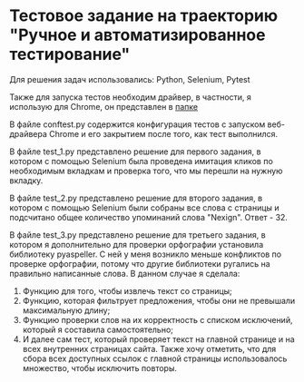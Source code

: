 # Тестовое задание на траекторию "Ручное и автоматизированное тестирование"

Для решения задач использовались: Python, Selenium, Pytest

Также для запуска тестов необходим драйвер, в частности, я использую для Chrome, он представлен в [папке](https://github.com/MarinaVasilevaIVT/nexign_test_exercise/edit/main/chromedriver) 

В файле conftest.py содержится конфигурация тестов с запуском веб-драйвера Chrome и его закрытием после того, как тест выполнился.

В файле test_1.py представлено решение для первого задания, в котором с помощью Selenium была проведена имитация кликов по необходимым вкладкам и проверка того, что мы перешли на нужную вкладку.

В файле test_2.py представлено решение для второго задания, в котором с помощью Selenium были собраны все слова с страницы и подсчитано общее количество упоминаний слова "Nexign". Ответ - 32. 

В файле test_3.py представлено решение для третьего задания, в котором я дополнительно для проверки орфографии установила библиотеку pyaspeller. С ней у меня возникло меньше конфликтов по проверке орфографии, потому что другие библиотеки ругались на правильно написанные слова. В данном случае я сделала: 
1. Функцию для того, чтобы извлечь текст со страницы;
2. Функцию, которая фильтрует предложения, чтобы они не превышали максимальную длину;
3. Функцию проверки слов на их корректность с списком исключений, который я составила самостоятельно;
4. И далее сам тест, который проверяет текст на главной странице и на всех внутренних страницах сайта. Также хочу отметить, что для сбора всех доступных ссылок с главной страницы использовалось множество, чтобы исключить повторы.



